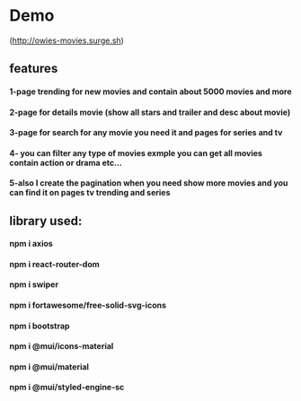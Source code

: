 # Demo

(http://owies-movies.surge.sh)


## features
#### 1-page trending for new movies and contain about 5000 movies and more
#### 2-page for details movie (show all stars and trailer and desc about movie)
#### 3-page for search for any movie you need it and pages for series and tv
#### 4- you can filter any type of movies exmple you can get all movies contain action or drama etc...
#### 5-also I create the pagination when you need show more movies and you can find it on pages tv trending and series





## library used:

#### npm i axios

#### npm i react-router-dom
#### npm i swiper
#### npm i fortawesome/free-solid-svg-icons
#### npm i bootstrap
#### npm i @mui/icons-material
#### npm i @mui/material
#### npm i @mui/styled-engine-sc









